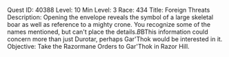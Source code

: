 Quest ID: 40388
Level: 10
Min Level: 3
Race: 434
Title: Foreign Threats
Description: Opening the envelope reveals the symbol of a large skeletal boar as well as reference to a mighty crone. You recognize some of the names mentioned, but can't place the details.$B$BThis information could concern more than just Durotar, perhaps Gar'Thok would be interested in it.
Objective: Take the Razormane Orders to Gar'Thok in Razor Hill.
